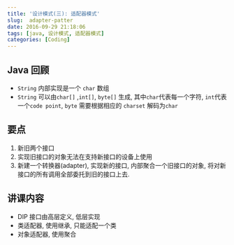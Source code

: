 ```yaml
---
title: '设计模式(三): 适配器模式'
slug:  adapter-patter
date: 2016-09-29 21:18:06
tags: [java, 设计模式, 适配器模式]
categories: [Coding]
---
```


## Java 回顾

- `String` 内部实现是一个 `char` 数组
- `String` 可以由`char[]` ,`int[]`, `byte[]` 生成, 其中`char`代表每一个字符, `int`代表一个`code point`, `byte` 需要根据相应的 `charset` 解码为`char`

## 要点

1. 新旧两个接口
2. 实现旧接口的对象无法在支持新接口的设备上使用
3. 新建一个转换器(adapter), 实现新的接口, 内部聚合一个旧接口的对象, 将对新接口的所有调用全部委托到旧的接口上去.

## 讲课内容

- DIP 接口由高层定义, 低层实现
- 类适配器, 使用继承, 只能适配一个类
- 对象适配器, 使用聚合
